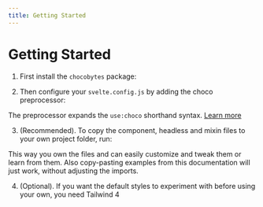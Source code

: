 ```yaml
---
title: Getting Started
---
```


<script lang="ts">
  import Highlighter from "$components/Highlighter.svelte";
</script>

# Getting Started

1. First install the `chocobytes` package:

<Highlighter file="./install.sh" />


2. Then configure your `svelte.config.js` by adding the choco preprocessor:

<Highlighter file="./preprocessor.js" />

The preprocessor expands the `use:choco` shorthand syntax. [Learn more](/guides/preprocessor)

3. (Recommended). To copy the component, headless and mixin files to your own project folder, run:

<Highlighter file="./copy.sh" />

This way you own the files and can easily customize and tweak them or learn from them. Also copy-pasting examples from this documentation will just work, without adjusting the imports.

4. (Optional). If you want the default styles to experiment with before using your own, you need Tailwind 4
